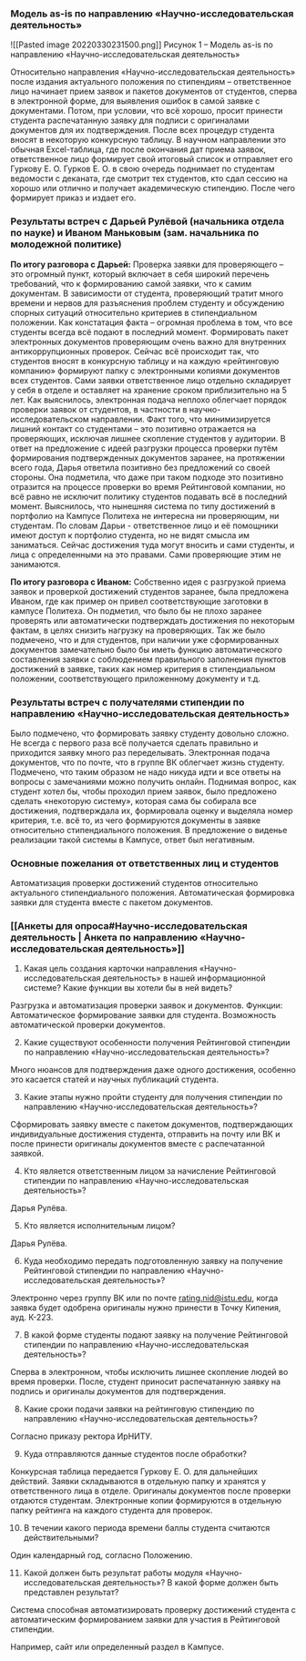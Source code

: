             

###  Модель as-is по направлению «Научно-исследовательская деятельность»
![[Pasted image 20220330231500.png]]
Рисунок 1 – Модель as-is по направлению «Научно-исследовательская деятельность»

Относительно направления «Научно-исследовательская деятельность» после издания актуального положения по стипендиям – ответственное лицо начинает прием заявок и пакетов документов от студентов, сперва в электронной форме, для выявления ошибок в самой заявке с документами. Потом, при условии, что всё хорошо, просит принести студента распечатанную заявку для подписи с оригиналами документов для их подтверждения.
После всех процедур студента вносят в некоторую конкурсную таблицу. В научном направлении это обычная Excel-таблица, где после окончания дат приема заявок, ответственное лицо формирует свой итоговый список и отправляет его Гуркову Е. О.
Гурков Е. О. в свою очередь поднимает по студентам ведомости с деканата, где смотрит тех студентов, кто сдал сессию на хорошо или отлично и получает академическую стипендию. После чего формирует приказ и издает его.

### Результаты встреч с Дарьей Рулёвой (начальника отдела по науке) и Иваном Маньковым (зам. начальника по молодежной политике)

**По итогу разговора с Дарьей:**
Проверка заявки для проверяющего – это огромный пункт, который включает в себя широкий перечень требований, что к формированию самой заявки, что к самим документам. В зависимости от студента, проверяющий тратит много времени и нервов для разъяснения проблем студенту и обсуждению спорных ситуаций относительно критериев в стипендиальном положении.
Как констатация факта – огромная проблема в том, что все студенты всегда всё подают в последний момент.
Формировать пакет электронных документов проверяющим очень важно для внутренних антикоррупционных проверок. Сейчас всё происходит так, что студентов вносят в конкурсную таблицу и на каждую «рейтинговую компанию» формируют папку с электронными копиями документов всех студентов.
Сами заявки ответственное лицо отдельно складирует у себя в отделе и оставляет на хранение сроком приблизительно на 5 лет.
Как выяснилось, электронная подача неплохо облегчает порядок проверки заявок от студентов, в частности в научно-исследовательском направлении. Факт того, что минимизируется лишний контакт со студентами – это позитивно отражается на проверяющих, исключая лишнее скопление студентов у аудитории.
В ответ на предложение с идеей разгрузки процесса проверки путём формирования подтвержденных документов заранее, на протяжении всего года, Дарья ответила позитивно без предложений со своей стороны. Она подметила, что даже при таком подходе это позитивно отразится на процессе проверки во время Рейтинговой компании, но всё равно не исключит политику студентов подавать всё в последний момент.
Выяснилось, что нынешняя система по типу достижений в портфолио на Кампусе Политеха не интересна ни проверяющим, ни студентам.
По словам Дарьи - ответственное лицо и её помощники имеют доступ к портфолио студента, но не видят смысла им заниматься. Сейчас достижения туда могут вносить и сами студенты, и лица с определенными на это правами. Сами проверяющие этим не занимаются.

**По итогу разговора с Иваном:**
Собственно идея с разгрузкой приема заявок и проверкой достижений студентов заранее, была предложена Иваном, где как пример он привел соответствующие заготовки в кампусе Политеха.
Он подметил, что было бы не плохо заранее проверять или автоматически подтверждать достижения по некоторым фактам, в целях снизить нагрузку на проверяющих.
Так же было подмечено, что и для студентов, при наличии уже сформированных документов замечательно было бы иметь функцию автоматического составления заявки с соблюдением правильного заполнения пунктов достижений в заявке, таких как номер критерия в стипендиальном положении, соответствующего приложенному документу и т.д.

### Результаты встреч с получателями стипендии по направлению «Научно-исследовательская деятельность»

Было подмечено, что формировать заявку студенту довольно сложно. Не всегда с первого раза всё получается сделать правильно и приходится заявку много раз переделывать.
Электронная подача документов, что по почте, что в группе ВК облегчает жизнь студенту. Подмечено, что таким образом не надо никуда идти и все ответы на вопросы с замечаниями можно получить онлайн.
Поднимая вопрос, как студент хотел бы, чтобы проходил прием заявок, было предложено сделать «некоторую систему», которая сама бы собирала все достижения, подтверждала их, формировала оценку и выделяла номер критерия, т.е. всё то, из чего формируются документы в заявке относительно стипендиального положения.
В предложение о виденье реализации такой системы в Кампусе, ответ был негативным.

### Основные пожелания от ответственных лиц и студентов
Автоматизация проверки достижений студентов относительно актуального стипендиального положения.
Автоматическая формировка заявки для студента вместе с пакетом документов.

### [[Анкеты для опроса#Научно-исследовательская деятельность | Анкета по направлению «Научно-исследовательская деятельность»]] 
1. Какая цель создания карточки направления «Научно-исследовательская деятельность» в нашей информационной системе? Какие функции вы хотели бы в ней видеть?

Разгрузка и автоматизация проверки заявок и документов.
Функции: Автоматическое формирование заявки для студента. Возможность автоматической проверки документов.

2. Какие существуют особенности получения Рейтинговой стипендии по направлению «Научно-исследовательская деятельность»?

Много нюансов для подтверждения даже одного достижения, особенно это касается статей и научных публикаций студента.

3. Какие этапы нужно пройти студенту для получения стипендии по направлению «Научно-исследовательская деятельность»?

Сформировать заявку вместе с пакетом документов, подтверждающих индивидуальные достижения студента, отправить на почту или ВК и после принести оригиналы документов вместе с распечатанной заявкой.

4. Кто является ответственным лицом за начисление Рейтинговой стипендии по направлению «Научно-исследовательская деятельность»?

Дарья Рулёва.

5. Кто является исполнительным лицом?

Дарья Рулёва.

6. Куда необходимо передать подготовленную заявку на получение Рейтинговой стипендии по направлению «Научно-исследовательская деятельность»?

Электронно через группу ВК или по почте [rating.nid@istu.edu](mailto:rating.nid@istu.edu), когда заявка будет одобрена оригиналы нужно принести в Точку Кипения, ауд. К-223.

7. В какой форме студенты подают заявку на получение Рейтинговой стипендии по направлению «Научно-исследовательская деятельность»?

Сперва в электронном, чтобы исключить лишнее скопление людей во время проверки. После, студент приносит распечатанную заявку на подпись и оригиналы документов для подтверждения.

8. Какие сроки подачи заявки на рейтинговую стипендию по направлению «Научно-исследовательская деятельность»?

Согласно приказу ректора ИрНИТУ.

9. Куда отправляются данные студентов после обработки?

Конкурсная таблица передается Гуркову Е. О. для дальнейших действий. Заявки складываются в отдельную папку и хранятся у ответственного лица в отделе. Оригиналы документов после проверки отдаются студентам. Электронные копии формируются в отдельную папку рейтинга на каждого студента для проверок.

10. В течении какого периода времени баллы студента считаются действительными?

Один календарный год, согласно Положению.

11. Какой должен быть результат работы модуля «Научно-исследовательская деятельность»? В какой форме должен быть представлен результат?

Система способная автоматизировать проверку достижений студента с автоматическим формированием заявки для участия в Рейтинговой стипендии.

Например, сайт или определенный раздел в Кампусе.